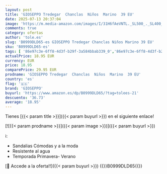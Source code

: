 ```yaml
---
layout: post
title: 'GIOSEPPO Tredegar  Chanclas  Niños  Marino  39 EU'
date: 2025-07-13 20:37:04
image: 'https://m.media-amazon.com/images/I/31H6fAeVNTL._SL500_._SL400_.jpg'
comments: true
category: ofertas
author: 'tole.es'
slug: 'B0999DLD65-es GIOSEPPO Tredegar Chanclas Niños Marino 39 EU'
sku: 'B0999DLD65-es'
tags: [ '86e97c3e-6ff8-4d3f-b29f-3a584bbab339_0','86e97c3e-6ff8-4d3f-b29f-3a584bbab339_1201','Arborist Merchandising Root','Custom Stores','Gioseppo','Moda','Moda Niño','Ropa','Sandalias y chanclas para niño','Self Service','Special Features Stores','Zapatos de niño','c8538d25-3af9-48d3-aeff-5f3ce5572a36_0','c8538d25-3af9-48d3-aeff-5f3ce5572a36_2801','chanclas','gioseppo','🇪🇸', ]
actualPrice: 18.95 EUR
currency: EUR
price: 18.95
comparePrice: 29.95 EUR
prodname: 'GIOSEPPO Tredegar  Chanclas  Niños  Marino  39 EU'
country: 'es'
flag: '🇪🇸'
brand: 'GIOSEPPO'
buyurl: 'https://www.amazon.es/dp/B0999DLD65/?tag=tolees-21'
descuento: '36.73'
average: '18.95'
---
```


Tienes [{{< param title >}}]({{< param buyurl >}}) en el siguiente enlace!

[![{{< param prodname >}}]({{< param image >}})]({{< param buyurl >}})

ℹ️:

- Sandalias Cómodas y a la moda
- Resistente al agua
- Temporada Primavera- Verano

[🛒 Accede a la oferta!!]({{< param buyurl >}})
{{<world>}}B0999DLD65{{</world>}}
